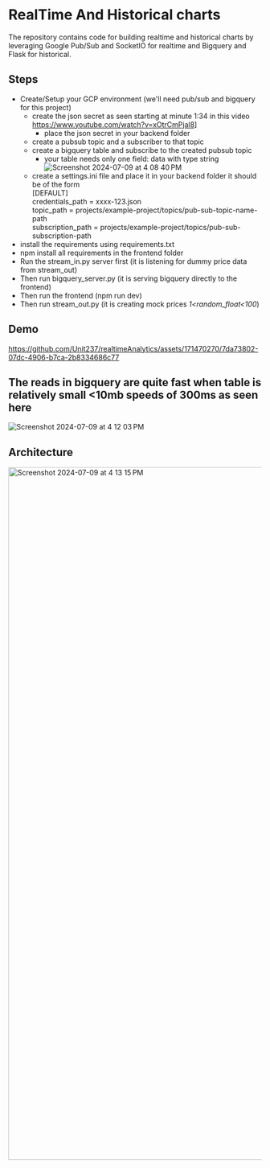 # RealTime And Historical charts
The repository contains code for building realtime and historical charts by leveraging Google Pub/Sub and SocketIO for realtime and Bigquery and Flask for historical.
## Steps
+ Create/Setup your GCP environment (we'll need pub/sub and bigquery for this project)
  + create the json secret as seen starting at minute 1:34 in this video https://www.youtube.com/watch?v=xOtrCmPjal8]
    + place the json secret in your backend folder
  + create a pubsub topic and a subscriber to that topic
  + create a bigquery table and subscribe to the created pubsub topic
    + your table needs only one field: data with type string
     ![Screenshot 2024-07-09 at 4 08 40 PM](https://github.com/Unit237/realtimeAnalytics/assets/171470270/efc2b35a-d6f9-4262-95bc-2186be024371)
  + create a settings.ini file and place it in your backend folder 
it should be of the form  
    [DEFAULT]  
    credentials_path = xxxx-123.json  
    topic_path = projects/example-project/topics/pub-sub-topic-name-path  
    subscription_path = projects/example-project/topics/pub-sub-subscription-path
+ install the requirements using requirements.txt
+ npm install all requirements in the frontend folder
+ Run the stream_in.py server first (it is listening for dummy price data from stream_out)
+ Then run bigquery_server.py (it is serving bigquery directly to the frontend)
+ Then run the frontend (npm run dev)
+ Then run stream_out.py (it is creating mock prices *1<random_float<100*)
## Demo
https://github.com/Unit237/realtimeAnalytics/assets/171470270/7da73802-07dc-4906-b7ca-2b8334686c77

## The reads in bigquery are quite fast when table is relatively small <10mb speeds of 300ms as seen here 
![Screenshot 2024-07-09 at 4 12 03 PM](https://github.com/Unit237/realtimeAnalytics/assets/171470270/b4c540b9-661f-4a07-91fa-47c35b8ecf7a)
## Architecture
<img width="1378" alt="Screenshot 2024-07-09 at 4 13 15 PM" src="https://github.com/Unit237/realtimeAnalytics/assets/171470270/f2dc9b3d-6ea7-41fe-a2a5-77952600947c">
